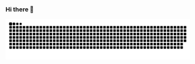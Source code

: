 ### Hi there 🚆

<!--
**MiaYu1102/MiaYu1102** is a ✨ _special_ ✨ repository because its `README.md` (this file) appears on your GitHub profile.

Here are some ideas to get you started:

- 🔭 I’m currently working on ...
- 🌱 I’m currently learning ...
- 👯 I’m looking to collaborate on ...
- 🤔 I’m looking for help with ...
- 💬 Ask me about ...
- 📫 How to reach me: ...
- 😄 Pronouns: ...
- ⚡ Fun fact: ...
-->

<picture>
  <source media="(prefers-color-scheme: dark)" srcset="https://raw.githubusercontent.com/MiaYu1102/MiaYu1102/output/github-contribution-grid-snake-dark.svg" />
  <source media="(prefers-color-scheme: light)" srcset="https://raw.githubusercontent.com/MiaYu1102/MiaYu1102/output/github-contribution-grid-snake.svg" />
  <img alt="github-snake" src="https://raw.githubusercontent.com/MiaYu1102/MiaYu1102/output/github-contribution-grid-snake.svg" />
</picture>
